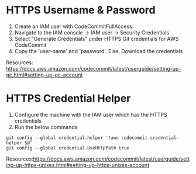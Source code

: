 
# HTTPS Username & Password
1) Create an IAM user with CodeCommitFullAccess.
2) Navigate to the IAM console -> IAM user -> Security Credentials 
3) Select "Generate Credentials" under HTTPS Git credentials for AWS CodeCommit
4) Copy the 'user-name' and 'password'. Else, Download the credentials

Resources: https://docs.aws.amazon.com/codecommit/latest/userguide/setting-up-gc.html#setting-up-gc-account

# HTTPS Credential Helper

1) Configure the machine with the IAM user which has the HTTPS credentials
2) Run the below commands 

```
git config --global credential.helper '!aws codecommit credential-helper $@'
git config --global credential.UseHttpPath true
```

Resources:https://docs.aws.amazon.com/codecommit/latest/userguide/setting-up-https-unixes.html#setting-up-https-unixes-account